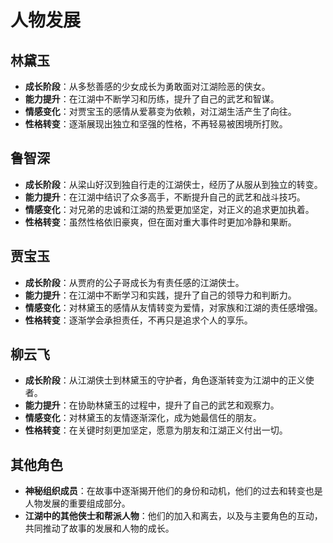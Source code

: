 # 人物发展

## 林黛玉

- **成长阶段**：从多愁善感的少女成长为勇敢面对江湖险恶的侠女。
- **能力提升**：在江湖中不断学习和历练，提升了自己的武艺和智谋。
- **情感变化**：对贾宝玉的感情从爱慕变为依赖，对江湖生活产生了向往。
- **性格转变**：逐渐展现出独立和坚强的性格，不再轻易被困境所打败。

## 鲁智深

- **成长阶段**：从梁山好汉到独自行走的江湖侠士，经历了从服从到独立的转变。
- **能力提升**：在江湖中结识了众多高手，不断提升自己的武艺和战斗技巧。
- **情感变化**：对兄弟的忠诚和江湖的热爱更加坚定，对正义的追求更加执着。
- **性格转变**：虽然性格依旧豪爽，但在面对重大事件时更加冷静和果断。

## 贾宝玉

- **成长阶段**：从贾府的公子哥成长为有责任感的江湖侠士。
- **能力提升**：在江湖中不断学习和实践，提升了自己的领导力和判断力。
- **情感变化**：对林黛玉的感情从友情转变为爱情，对家族和江湖的责任感增强。
- **性格转变**：逐渐学会承担责任，不再只是追求个人的享乐。

## 柳云飞

- **成长阶段**：从江湖侠士到林黛玉的守护者，角色逐渐转变为江湖中的正义使者。
- **能力提升**：在协助林黛玉的过程中，提升了自己的武艺和观察力。
- **情感变化**：对林黛玉的友情逐渐深化，成为她最信任的朋友。
- **性格转变**：在关键时刻更加坚定，愿意为朋友和江湖正义付出一切。

## 其他角色

- **神秘组织成员**：在故事中逐渐揭开他们的身份和动机，他们的过去和转变也是人物发展的重要组成部分。
- **江湖中的其他侠士和帮派人物**：他们的加入和离去，以及与主要角色的互动，共同推动了故事的发展和人物的成长。